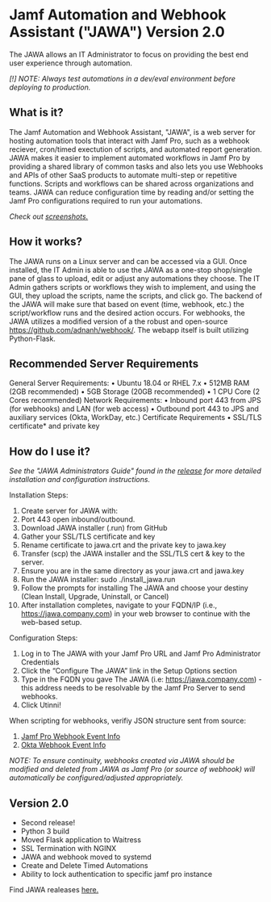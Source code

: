 # Jamf Automation and Webhook Assistant ("JAWA") Version 2.0
The JAWA allows an IT Administrator to focus on providing the best end user experience through automation.

*[!] NOTE: Always test automations in a dev/eval environment before deploying to production.*

## What is it?

The Jamf Automation and Webhook Assistant, "JAWA", is a web server for hosting automation tools that interact with Jamf Pro, such as a webhook reciever, cron/timed exectution of scripts, and automated report generation.  JAWA makes it easier to implement automated workflows in Jamf Pro by providing a shared library of common tasks and also lets you use Webhooks and APIs of other SaaS products to automate multi-step or repetitive functions.  Scripts and workflows can be shared across organizations and teams. JAWA can reduce configuration time by reading and/or setting the Jamf Pro configurations required to run your automations. 

*Check out [screenshots.](https://github.com/jamf/JAWA/wiki/JAWA-Screenshots)*

## How it works?

The JAWA runs on a Linux server and can be accessed via a GUI. Once installed, the IT Admin is able to use the JAWA as a one-stop shop/single pane of glass to upload, edit or adjust any automations they choose. The IT Admin gathers scripts or workflows they wish to implement, and using the GUI, they upload the scripts, name the scripts, and click go. The backend of the JAWA will make sure that based on event (time, webhook, etc.) the script/workflow runs and the desired action occurs. For webhooks, the JAWA utilizes a modified version of a the robust and open-source https://github.com/adnanh/webhook/. The webapp itself is built utilizing Python-Flask.

## Recommended Server Requirements
General Server Requirements:
• Ubuntu 18.04 or RHEL 7.x
• 512MB RAM (2GB recommended)
• 5GB Storage (20GB recommended)
• 1 CPU Core (2 Cores recommended)
Network Requirements:
• Inbound port 443 from JPS (for webhooks) and LAN (for web access) • Outbound port 443 to JPS and auxiliary services (Okta, WorkDay, etc.) Certificate Requirements
• SSL/TLS certificate* and private key 

## How do I use it?

*See the "JAWA Administrators Guide" found in the [release](https://github.com/jamf/JAWA/releases) for more detailed installation and configuration instructions.*

Installation Steps:
1. Create server for JAWA with:
1. Port 443 open inbound/outbound.
2. Download JAWA installer (.run) from GitHub
3. Gather your SSL/TLS certificate and key
4. Rename certificate to jawa.crt and the private key to jawa.key
5. Transfer (scp) the JAWA installer and the SSL/TLS cert & key to the server.
6. Ensure you are in the same directory as your jawa.crt and jawa.key
7. Run the JAWA installer:
sudo ./install_jawa.run
8. Follow the prompts for installing The JAWA and choose your destiny (Clean Install, Upgrade, Uninstall, or Cancel)
9. After installation completes, navigate to your FQDN/IP (i.e., https://jawa.company.com) in your web browser to continue with the web-based setup.

Configuration Steps:
1. Log in to The JAWA with your Jamf Pro URL and Jamf Pro Administrator Credentials
2. Click the “Configure The JAWA” link in the Setup Options section
3. Type in the FQDN you gave The JAWA (i.e: https://jawa.company.com) - this address needs
to be resolvable by the Jamf Pro Server to send webhooks.
4. Click Utinni!

When scripting for webhooks, verifiy JSON structure sent from source:
1. [Jamf Pro Webhook Event Info](https://developer.jamf.com/webhooks)
2. [Okta Webhook Event Info](https://developer.okta.com/docs/reference/api/event-types/?q=event-hook-eligible)

*NOTE: To ensure continuity, webhooks created via JAWA should be modified and deleted from JAWA as Jamf Pro (or source of webhook) will automatically be configured/adjusted appropriately.*

## Version 2.0
- Second release!
- Python 3 build
- Moved Flask application to Waitress
- SSL Termination with NGINX
- JAWA and webhook moved to systemd
- Create and Delete Timed Automations
- Ability to lock authentication to specific jamf pro instance

Find JAWA realeases [here.](https://github.com/jamf/JAWA/releases)
